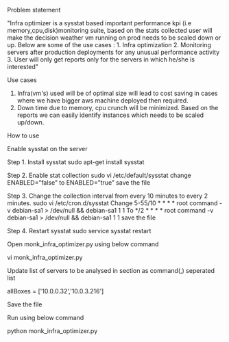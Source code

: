 Problem statement

"Infra optimizer is a sysstat based important performance kpi (i.e memory,cpu,disk)monitoring suite, based on the stats collected user will make the decision weather vm running on prod needs to be scaled down or up. Below are some of the use cases : 1. Infra optimization 2. Monitoring servers after production deployments for any unusual performance activity 3. User will only get reports only for the servers in which he/she is interested"


Use cases

1. Infra(vm's) used will be of optimal size will lead to cost saving in cases where we have bigger aws machine deployed then required.
2. Down time due to memory, cpu crunch will be minimized. Based on the reports we can easily identify instances which needs to be scaled up/down.


How to use

Enable sysstat on the server

Step 1.  Install sysstat
sudo apt-get install sysstat

Step 2. Enable stat collection
sudo vi /etc/default/sysstat
change ENABLED=”false” to ENABLED=”true”
save the file

Step 3. Change the collection interval from every 10 minutes to every 2 minutes.
sudo vi /etc/cron.d/sysstat
Change
5-55/10 * * * * root command -v debian-sa1 > /dev/null && debian-sa1 1 1
To
*/2 * * * * root command -v debian-sa1 > /dev/null && debian-sa1 1 1
save the file

Step 4. Restart sysstat
sudo service sysstat restart


Open monk_infra_optimizer.py using below command

vi monk_infra_optimizer.py

Update list of servers to be analysed  in section as command(,) seperated list

allBoxes = ['10.0.0.32','10.0.3.216']

Save the file

Run using below command

python monk_infra_optimizer.py
